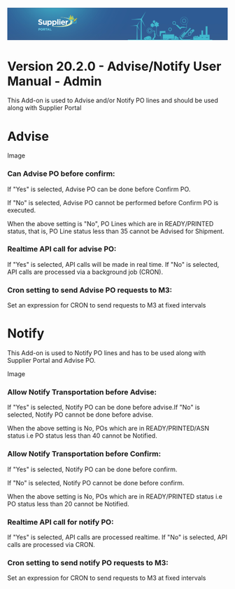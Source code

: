 
![Supplier portal banner](../../../../images/banner-supplier-portal.jpg)

# Version 20.2.0 - Advise/Notify User Manual - Admin

This Add-on is used to Advise and/or Notify PO lines and should be used along with Supplier Portal

# Advise
Image

### Can Advise PO before confirm: 
If &quot;Yes&quot; is selected, Advise PO can be done before Confirm PO.

If &quot;No&quot; is selected, Advise PO cannot be performed before Confirm PO is executed.

When the above setting is &quot;No&quot;, PO Lines which are in READY/PRINTED status, that is, PO Line status less than 35 cannot be Advised for Shipment.

### Realtime API call for advise PO:
If &quot;Yes&quot; is selected, API calls will be made in real time. If &quot;No&quot; is selected, API calls are processed via a background job (CRON).

### Cron setting to send Advise PO requests to M3:
Set an expression for CRON to send requests to M3 at fixed intervals

# Notify

This Add-on is used to Notify PO lines and has to be used along with Supplier Portal and Advise PO.

Image

### Allow Notify Transportation before Advise:
If &quot;Yes&quot; is selected, Notify PO can be done before advise.If &quot;No&quot; is selected, Notify PO cannot be done before advise.

When the above setting is No, POs which are in READY/PRINTED/ASN status i.e PO status less than 40 cannot be Notified.

### Allow Notify Transportation before Confirm: 
If &quot;Yes&quot; is selected, Notify PO can be done before confirm.

If &quot;No&quot; is selected, Notify PO cannot be done before confirm.

When the above setting is No, POs which are in READY/PRINTED status i.e PO status less than 20 cannot be Notified.

### Realtime API call for notify PO:
If &quot;Yes&quot; is selected, API calls are processed realtime. If &quot;No&quot; is selected, API calls are processed via CRON.

### Cron setting to send notify PO requests to M3:
Set an expression for CRON to send requests to M3 at fixed intervals


